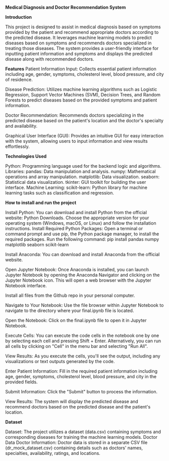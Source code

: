**Medical Diagnosis and Doctor Recommendation System**

**Introduction**

This project is designed to assist in medical diagnosis based on symptoms provided by the patient and recommend appropriate doctors according to the predicted disease. It leverages machine learning models to predict diseases based on symptoms and recommends doctors specialized in treating those diseases. The system provides a user-friendly interface for inputting patient information and symptoms and displays the predicted disease along with recommended doctors.

**Features**
Patient Information Input: Collects essential patient information including age, gender, symptoms, cholesterol level, blood pressure, and city of residence.

Disease Prediction: Utilizes machine learning algorithms such as Logistic Regression, Support Vector Machines (SVM), Decision Trees, and Random Forests to predict diseases based on the provided symptoms and patient information.

Doctor Recommendation: Recommends doctors specializing in the predicted disease based on the patient's location and the doctor's specialty and availability.

Graphical User Interface (GUI): Provides an intuitive GUI for easy interaction with the system, allowing users to input information and view results effortlessly.

**Technologies Used**

Python: Programming language used for the backend logic and algorithms.
Libraries:
pandas: Data manipulation and analysis.
numpy: Mathematical operations and array manipulation.
matplotlib: Data visualization.
seaborn: Statistical data visualization.
tkinter: GUI toolkit for building the user interface.
Machine Learning:
scikit-learn: Python library for machine learning tasks such as classification and regression.

**How to install and run the project**

Install Python: You can download and install Python from the official website: Python Downloads. Choose the appropriate version for your operating system (Windows, macOS, or Linux) and follow the installation instructions.
Install Required Python Packages: Open a terminal or command prompt and use pip, the Python package manager, to install the required packages. 
Run the following command: pip install pandas numpy matplotlib seaborn scikit-learn

Install Anaconda: You can download and install Anaconda from the official website.

Open Jupyter Notebook: Once Anaconda is installed, you can launch Jupyter Notebook by opening the Anaconda Navigator and clicking on the Jupyter Notebook icon. This will open a web browser with the Jupyter Notebook interface.

Install all files from the Github repo in your personal computer.

Navigate to Your Notebook: Use the file browser within Jupyter Notebook to navigate to the directory where your final.ipynb file is located.

Open the Notebook: Click on the final.ipynb file to open it in Jupyter Notebook.

Execute Cells: You can execute the code cells in the notebook one by one by selecting each cell and pressing Shift + Enter. Alternatively, you can run all cells by clicking on "Cell" in the menu bar and selecting "Run All".

View Results: As you execute the cells, you'll see the output, including any visualizations or text outputs generated by the code.

Enter Patient Information: Fill in the required patient information including age, gender, symptoms, cholesterol level, blood pressure, and city in the provided fields.

Submit Information: Click the "Submit" button to process the information.

View Results: The system will display the predicted disease and recommend doctors based on the predicted disease and the patient's location.

**Dataset**

Dataset: The project utilizes a dataset (data.csv) containing symptoms and corresponding diseases for training the machine learning models.
Doctor Data
Doctor Information: Doctor data is stored in a separate CSV file (dr_mock_dataset.csv) containing details such as doctors' names, specialties, availability, ratings, and locations.

